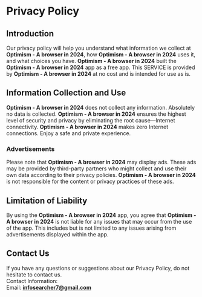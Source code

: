 # Privacy Policy

## Introduction
Our privacy policy will help you understand what information we collect at **Optimism - A browser in 2024**, how **Optimism - A browser in 2024** uses it, and what choices you have. **Optimism - A browser in 2024** built the **Optimism - A browser in 2024** app as a free app. This SERVICE is provided by **Optimism - A browser in 2024** at no cost and is intended for use as is.

## Information Collection and Use
**Optimism - A browser in 2024** does not collect any information. Absolutely no data is collected. **Optimism - A browser in 2024** ensures the highest level of security and privacy by eliminating the root cause—Internet connectivity. **Optimism - A browser in 2024** makes zero Internet connections. Enjoy a safe and private experience.

### Advertisements
Please note that **Optimism - A browser in 2024** may display ads. These ads may be provided by third-party partners who might collect and use their own data according to their privacy policies. **Optimism - A browser in 2024** is not responsible for the content or privacy practices of these ads.

## Limitation of Liability
By using the **Optimism - A browser in 2024** app, you agree that **Optimism - A browser in 2024** is not liable for any issues that may occur from the use of the app. This includes but is not limited to any issues arising from advertisements displayed within the app.

## Contact Us
If you have any questions or suggestions about our Privacy Policy, do not hesitate to contact us.  
Contact Information:  
Email: **infosearcher7@gmail.com**
